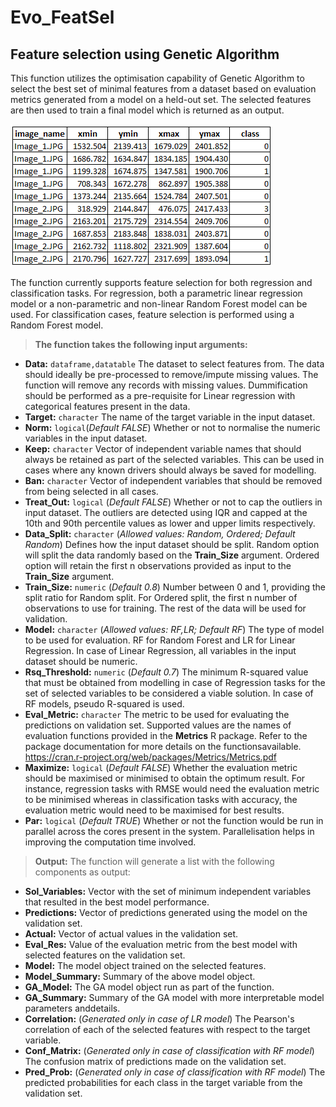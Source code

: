 # Evo_FeatSel

## Feature selection using Genetic Algorithm

This function utilizes the optimisation capability of Genetic Algorithm to select the best set of minimal features from a dataset based on evaluation metrics generated from a model on a held-out set. The selected features are then used to train a final model which is returned as an output.

![GA_fig](https://github.com/supratim1121992/Multilabel-Balancer/blob/main/Sample_Data.png?raw=true)

The function currently supports feature selection for both regression and classification tasks. For regression, both a parametric linear regression model or a non-parametric and non-linear Random Forest model can be used. For classification cases, feature selection is performed using a Random Forest model.

> **The function takes the following input arguments:**
 * **Data:** `dataframe,datatable` The dataset to select features from. The data should ideally be pre-processed to remove/impute missing values. The function will remove any records with missing values. Dummification should be performed as a pre-requisite for Linear regression with categorical features present in the data.
 * **Target:** `character` The name of the target variable in the input dataset.
 * **Norm:** `logical`(*Default FALSE*) Whether or not to normalise the numeric variables in the input dataset.
 * **Keep:** `character` Vector of independent variable names that should always be retained as part of the selected variables. This can be used in cases where any known drivers should always be saved for modelling.
 * **Ban:** `character` Vector of independent variables that should be removed from being selected in all cases.
 * **Treat_Out:** `logical` (*Default FALSE*) Whether or not to cap the outliers in input dataset. The outliers are detected using IQR and capped at the 10th and 90th percentile values as lower and upper limits respectively.
 * **Data_Split:** `character` (*Allowed values: Random, Ordered; Default Random*) Defines how the input dataset should be split. Random option will split the data randomly based on the **Train_Size** argument. Ordered option will retain the first n observations provided as input to the **Train_Size** argument.
 * **Train_Size:** `numeric` (*Default 0.8*) Number between 0 and 1, providing the split ratio for Random split. For Ordered split, the first n number of observations to use for training. The rest of the data will be used for validation. 
 * **Model:** `character` (*Allowed values: RF,LR; Default RF*) The type of model to be used for evaluation. RF for Random Forest and LR for Linear Regression. In case of Linear Regression, all variables in the input dataset should be numeric.
 * **Rsq_Threshold:** `numeric` (*Default 0.7*) The minimum R-squared value that must be obtained from modelling in case of Regression tasks for the set of selected variables to be considered a viable solution. In case of RF models, pseudo R-squared is used.
 * **Eval_Metric:** `character` The metric to be used for evaluating the predictions on validation set. Supported values are the names of evaluation functions provided in the **Metrics** R package. Refer to the package documentation for more details on the functionsavailable. https://cran.r-project.org/web/packages/Metrics/Metrics.pdf
 * **Maximize:** `logical` (*Default FALSE*) Whether the evaluation metric should be maximised or minimised to obtain the optimum result. For instance, regression tasks with RMSE would need the evaluation metric to be minimised whereas in classification tasks with accuracy, the evaluation metric would need to be maximised for best results.
 * **Par:** `logical` (*Default TRUE*) Whether or not the function would be run in parallel across the cores present in the system. Parallelisation helps in improving the computation time involved.
  
> **Output:** The function will generate a list with the following components as output:
 * **Sol_Variables:** Vector with the set of minimum independent variables that resulted in the best model performance.
 * **Predictions:** Vector of predictions generated using the model on the validation set.
 * **Actual:** Vector of actual values in the validation set.
 * **Eval_Res:** Value of the evaluation metric from the best model with selected features on the validation set.
 * **Model:** The model object trained on the selected features.
 * **Model_Summary:** Summary of the above model object.
 * **GA_Model:** The GA model object run as part of the function.
 * **GA_Summary:** Summary of the GA model with more interpretable model parameters anddetails.
 * **Correlation:** (*Generated only in case of LR model*) The Pearson's correlation of each of the selected features with respect to the target variable.
 * **Conf_Matrix:** (*Generated only in case of classification with RF model*) The confusion matrix of predictions made on the validation set.
 * **Pred_Prob:** (*Generated only in case of classification with RF model*) The predicted probabilities for each class in the target variable from the validation set.
